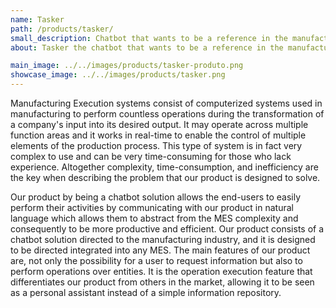 ```yaml
---
name: Tasker
path: /products/tasker/
small_description: Chatbot that wants to be a reference in the manufacturing execution systems world, aiming to significantly increase the efficiency of interacting with a MES.
about: Tasker the chatbot that wants to be a reference in the manufacturing execution systems world. It aims to significantly increase the efficiency of interacting with a MES by creating a chatbot solution for it. This product addresses the chatbot market, in specific the market segment associated with the Manufacturing Industry from small-size to big-size companies, that offer a MES solution to their clients, that can represent any type of industry.

main_image: ../../images/products/tasker-produto.png
showcase_image: ../../images/products/tasker.png
---
```


Manufacturing Execution systems consist of computerized systems used in manufacturing to perform countless operations during the transformation of a company's input into its desired output. It may operate across multiple function areas and it works in real-time to enable the control of multiple elements of the production process. This type of system is in fact very complex to use and can be very time-consuming for those who lack experience.
Altogether complexity, time-consumption, and inefficiency are the key when describing the problem that our product is designed to solve.

Our product by being a chatbot solution allows the end-users to easily perform their activities by communicating with our product in natural language which allows them to abstract from the MES complexity and consequently to be more productive and efficient.
Our product consists of a chatbot solution directed to the manufacturing industry, and it is designed to be directed integrated into any MES.
The main features of our product are, not only the possibility for a user to request information but also to perform operations over entities. It is the operation execution feature that differentiates our product from others in the market, allowing it to be seen as a personal assistant instead of a simple information repository.
